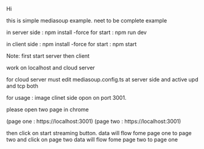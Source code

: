 Hi

this is simple mediasoup example. neet to be complete example 

in server side : npm install -force
for start : npm run dev

in client side : npm install -force
for start : npm start

Note: first start server then client

work on localhost and cloud server

for cloud server must edit mediasoup.config.ts at server side and active upd and tcp both

for usage : image clinet side opon on port 3001.

please open two page in chrome

 (page one : https://localhost:3001) 
 (page two : https://localhost:3001)
 
then click on start streaming button. data will flow fome page one to page two and click on page two data will flow fome page two to page one
